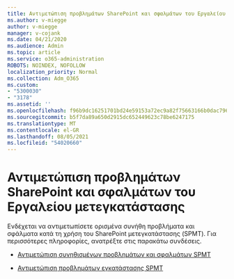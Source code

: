 ```yaml
---
title: Αντιμετώπιση προβλημάτων SharePoint και σφαλμάτων του Εργαλείου μετεγκατάστασης
ms.author: v-miegge
author: v-miegge
manager: v-cojank
ms.date: 04/21/2020
ms.audience: Admin
ms.topic: article
ms.service: o365-administration
ROBOTS: NOINDEX, NOFOLLOW
localization_priority: Normal
ms.collection: Adm_O365
ms.custom:
- "5300030"
- "3178"
ms.assetid: ''
ms.openlocfilehash: f96b9dc16251701bd24e59153a72ec9a82f75663166b0dac796276e6f66c6424
ms.sourcegitcommit: b5f7da89a650d2915dc652449623c78be6247175
ms.translationtype: MT
ms.contentlocale: el-GR
ms.lasthandoff: 08/05/2021
ms.locfileid: "54020660"
---
```

# <a name="troubleshooting-sharepoint-migration-tool-issues-and-errors"></a>Αντιμετώπιση προβλημάτων SharePoint και σφαλμάτων του Εργαλείου μετεγκατάστασης

Ενδέχεται να αντιμετωπίσετε ορισμένα συνήθη προβλήματα και σφάλματα κατά τη χρήση του SharePoint μετεγκατάστασης (SPMT). Για περισσότερες πληροφορίες, ανατρέξτε στις παρακάτω συνδέσεις.

- [Αντιμετώπιση συνηθισμένων προβλημάτων και σφαλμάτων SPMT](https://docs.microsoft.com/sharepointmigration/troubleshooting-common-spmt-issues)

- [Αντιμετώπιση προβλημάτων εγκατάστασης SPMT](https://docs.microsoft.com/sharepointmigration/spmt-install-issues)
